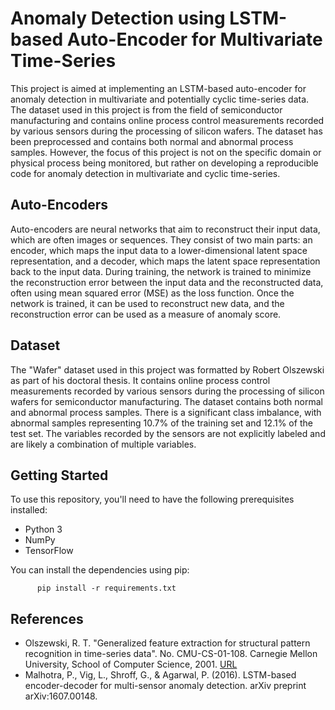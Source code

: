 # Anomaly Detection using LSTM-based Auto-Encoder for Multivariate Time-Series
This project is aimed at implementing an LSTM-based auto-encoder for anomaly detection in multivariate and potentially cyclic time-series data. The dataset used in this project is from the field of semiconductor manufacturing and contains online process control measurements recorded by various sensors during the processing of silicon wafers. The dataset has been preprocessed and contains both normal and abnormal process samples. However, the focus of this project is not on the specific domain or physical process being monitored, but rather on developing a reproducible code for anomaly detection in multivariate and cyclic time-series.

## Auto-Encoders
Auto-encoders are neural networks that aim to reconstruct their input data, which are often images or sequences. They consist of two main parts: an encoder, which maps the input data to a lower-dimensional latent space representation, and a decoder, which maps the latent space representation back to the input data. During training, the network is trained to minimize the reconstruction error between the input data and the reconstructed data, often using mean squared error (MSE) as the loss function. Once the network is trained, it can be used to reconstruct new data, and the reconstruction error can be used as a measure of anomaly score.

## Dataset
The "Wafer" dataset used in this project was formatted by Robert Olszewski as part of his doctoral thesis. It contains online process control measurements recorded by various sensors during the processing of silicon wafers for semiconductor manufacturing. The dataset contains both normal and abnormal process samples. There is a significant class imbalance, with abnormal samples representing 10.7% of the training set and 12.1% of the test set. The variables recorded by the sensors are not explicitly labeled and are likely a combination of multiple variables.

## Getting Started
To use this repository, you'll need to have the following prerequisites installed:

- Python 3  
- NumPy  
- TensorFlow  

You can install the dependencies using pip:

          pip install -r requirements.txt
          
## References
- Olszewski, R. T. "Generalized feature extraction for structural pattern recognition in time-series data". No. CMU-CS-01-108. Carnegie Mellon University, School of Computer Science, 2001. [URL](https://dl.acm.org/citation.cfm?id=935627)  
- Malhotra, P., Vig, L., Shroff, G., & Agarwal, P. (2016). LSTM-based encoder-decoder for multi-sensor anomaly detection. arXiv preprint arXiv:1607.00148.
